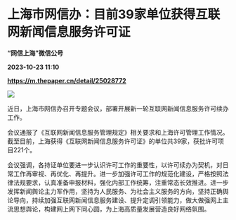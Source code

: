 # 上海市网信办：目前39家单位获得互联网新闻信息服务许可证
**“网信上海”微信公号**

**2023-10-23 11:10**

**https://m.thepaper.cn/detail/25028772**

![](https://imagecloud.thepaper.cn/thepaper/image/275/257/854.jpg)

近日，上海市网信办召开专题会议，部署开展新一轮互联网新闻信息服务许可续办工作。

会议通报了《互联网新闻信息服务管理规定》相关要求和上海许可管理工作情况。截至目前，上海获得《互联网新闻信息服务许可证》的单位共39家，获批许可项目221个。

会议强调，各持证单位要进一步认识许可工作的重要性，以许可续办为契机，对日常工作再审视、再优化、再提升。进一步加强许可工作的规范化建设，严格按照法律法规要求，认真准备申报材料，强化内部工作统筹，注重常态长效推进。进一步发挥新闻舆论主力军作用，坚持为人民服务、为社会主义服务的方向，坚持正确舆论导向，持续加强互联网新闻信息服务建设、提升定调引领能力，做大做强网上主流思想舆论，构建网上网下同心圆，为上海高质量发展营造良好网络氛围。